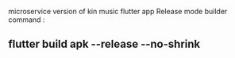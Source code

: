 microservice version of kin music flutter app
Release mode builder command :

## flutter build apk --release --no-shrink
